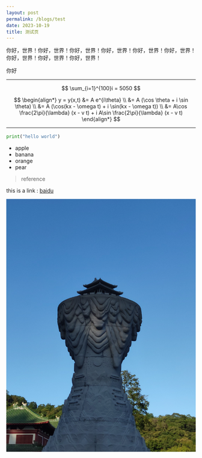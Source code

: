 ```yaml
---
layout: post
permalink: /blogs/test
date: 2023-10-19
title: 测试页
---
```


你好，世界！你好，世界！你好，世界！你好，世界！你好，世界！你好，世界！你好，世界！你好，世界！你好，世界！

你好


--- 

$$ \sum_{i=1}^{100}i = 5050 $$


$$
\begin{align*}
y = y(x,t) &= A e^{i\theta} \\
&= A (\cos \theta + i \sin \theta) \\
&= A (\cos(kx - \omega t) + i \sin(kx - \omega t)) \\
&= A\cos \frac{2\pi}{\lambda} (x - v t) + i A\sin \frac{2\pi}{\lambda} (x - v t)
\end{align*}
$$

---

```python
print("hello world")
```

- apple
- banana
- orange
- pear

> reference

this is a link : [baidu](https://www.baidu.com)

![picture](./asserts/fengjing.jpg)
